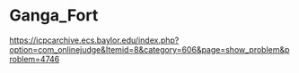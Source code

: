 Ganga_Fort
======
https://icpcarchive.ecs.baylor.edu/index.php?option=com_onlinejudge&Itemid=8&category=606&page=show_problem&problem=4746
